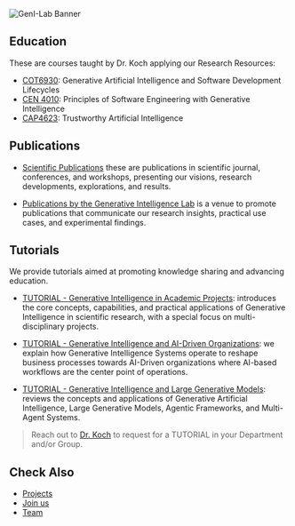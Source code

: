 ![GenI-Lab Banner](http://generativeintelligencelab.ai/images/icons/genilab-banner.png)



## Education

These are courses taught by Dr. Koch applying  our Research Resources:

* [COT6930](https://fau.simplesyllabus.com/doc/em80vs56l/Fall-2025-1-Full-Term-COT-6930-004-Topics-in-Computer-Science?mode=view): Generative Artificial Intelligence and Software Development Lifecycles
* [CEN 4010](https://fau.simplesyllabus.com/doc/yolipf0x2/Spring-2025-1-Full-Term-CEN-4010-001-Prin-Software-Engineering?mode=view): Principles of Software Engineering with Generative Intelligence
* [CAP4623](https://fau.simplesyllabus.com/en-US/doc/h6c9776hw/Fall-2024-1-Full-Term-CAP-4623-001-?mode=view): Trustworthy Artificial Intelligence




## Publications

<!--

* [Research Community Papers](https://medium.com/generative-intelligence-lab/community-papers-series-ebacc91b47ea) explain the topics around our key research focus, providing an overview around the concepts, research challenges, and ideas for advanced research projects.

* [Technical Community Papers](https://medium.com/generative-intelligence-lab/technical-community-papers-bfbeda14d207): these studies are developed in collaboration with our [Research Leaders, Research Advisors, and Industry Partners](./people.html), providing technical overviews of specific topics, the impact of Generative Intelligence Systems, analysis of use cases, and ideas for explorations.
-->

* [Scientific Publications](https://scholar.google.com/citations?hl=en&user=-jD2UDsAAAAJ&view_op=list_works&sortby=pubdate) these are publications in scientific journal, conferences, and workshops, presenting our visions, research developments, explorations, and results.

* [Publications by the Generative Intelligence Lab](https://medium.com/generative-intelligence-lab) is a venue to promote publications that communicate our research insights, practical use cases, and experimental findings.



## Tutorials

We provide tutorials aimed at promoting knowledge sharing and advancing education.

* [TUTORIAL - Generative Intelligence in Academic Projects](./pdfs/TUTORIAL%20Generative%20Intelligence%20in%20Academic%20Projects.pdf): introduces the core concepts, capabilities, and practical applications of Generative Intelligence in scientific research, with a special focus on multi-disciplinary projects.

* [TUTORIAL - Generative Intelligence and AI-Driven Organizations](./pdfs/TUTORIAL%20Generative%20Intelligence%20and%20Business%20.pdf): we explain how Generative Intelligence Systems operate to reshape business processes towards AI-Driven organizations where AI-based workflows are the center point of operations.

* [TUTORIAL - Generative Intelligence and Large Generative Models](./pdfs/TUTORIAL%20Generative%20AI%20and%20Large%20Generative%20Models.pdf): reviews the concepts and applications of Generative Artificial Intelligence, Large Generative Models, Agentic Frameworks, and Multi-Agent Systems. 

> Reach out to [Dr. Koch](https://www.fau.edu/engineering/directory/faculty/koch/) to request for a TUTORIAL in your Department and/or Group.



## Check Also

* [Projects](./projects.md)
* [Join us](./collaborate.md)
* [Team](./people.html)
